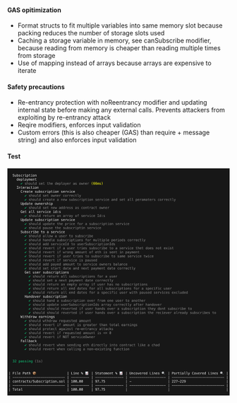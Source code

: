 #### GAS opitimization

- Format structs to fit multiple variables into same memory slot because packing reduces the number of storage slots used
- Caching a storage variable in memory, see canSubscribe modifier, because reading from memory is cheaper than reading multiple times from storage
- Use of mapping instead of arrays because arrays are expensive to iterate

#### Safety precautions

- Re-entrancy protection with noReentrancy modifier and updating internal state before making any external calls. Prevents attackers from exploiting by re-entrancy attack
- Reqire modifiers, enforces input validation
- Custom errors (this is also cheaper (GAS) than require + message string) and also enforces input validation

#### Test

![alt text](./assets/image.png)
